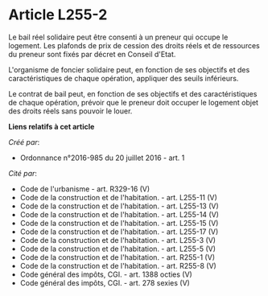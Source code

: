 # Article L255-2

Le bail réel solidaire peut être consenti à un preneur qui occupe le logement. Les plafonds de prix de cession des droits
réels et de ressources du preneur sont fixés par décret en Conseil d'Etat.

L'organisme de foncier solidaire peut, en fonction de ses objectifs et des caractéristiques de chaque opération, appliquer
des seuils inférieurs.

Le contrat de bail peut, en fonction de ses objectifs et des caractéristiques de chaque opération, prévoir que le preneur
doit occuper le logement objet des droits réels sans pouvoir le louer.

**Liens relatifs à cet article**

_Créé par_:

  - Ordonnance n°2016-985 du 20 juillet 2016 - art. 1

_Cité par_:

  - Code de l'urbanisme - art. R329-16 (V)
  - Code de la construction et de l'habitation. - art. L255-11 (V)
  - Code de la construction et de l'habitation. - art. L255-13 (V)
  - Code de la construction et de l'habitation. - art. L255-14 (V)
  - Code de la construction et de l'habitation. - art. L255-15 (V)
  - Code de la construction et de l'habitation. - art. L255-17 (V)
  - Code de la construction et de l'habitation. - art. L255-3 (V)
  - Code de la construction et de l'habitation. - art. L255-5 (V)
  - Code de la construction et de l'habitation. - art. R255-1 (V)
  - Code de la construction et de l'habitation. - art. R255-8 (V)
  - Code général des impôts, CGI. - art. 1388 octies (V)
  - Code général des impôts, CGI. - art. 278 sexies (V)
